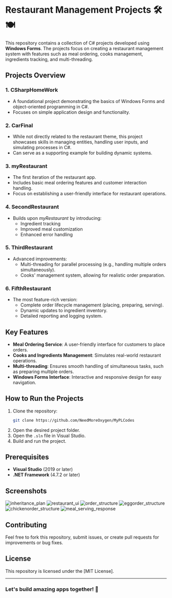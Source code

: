 # Restaurant Management Projects 🛠️🍽️

This repository contains a collection of C# projects developed using **Windows Forms**. The projects focus on creating a restaurant management system with features such as meal ordering, cooks management, ingredients tracking, and multi-threading.

## Projects Overview

### 1. **CSharpHomeWork**
   - A foundational project demonstrating the basics of Windows Forms and object-oriented programming in C#.
   - Focuses on simple application design and functionality.

### 2. **CarFinal**
   - While not directly related to the restaurant theme, this project showcases skills in managing entities, handling user inputs, and simulating processes in C#.
   - Can serve as a supporting example for building dynamic systems.

### 3. **myRestaurant**
   - The first iteration of the restaurant app.
   - Includes basic meal ordering features and customer interaction handling.
   - Focus on establishing a user-friendly interface for restaurant operations.

### 4. **SecondRestaurant**
   - Builds upon *myRestaurant* by introducing:
     - Ingredient tracking
     - Improved meal customization
     - Enhanced error handling

### 5. **ThirdRestaurant**
   - Advanced improvements:
     - Multi-threading for parallel processing (e.g., handling multiple orders simultaneously).
     - Cooks' management system, allowing for realistic order preparation.

### 6. **FifthRestaurant**
   - The most feature-rich version:
     - Complete order lifecycle management (placing, preparing, serving).
     - Dynamic updates to ingredient inventory.
     - Detailed reporting and logging system.

## Key Features
- **Meal Ordering Service**: A user-friendly interface for customers to place orders.
- **Cooks and Ingredients Management**: Simulates real-world restaurant operations.
- **Multi-threading**: Ensures smooth handling of simultaneous tasks, such as preparing multiple orders.
- **Windows Forms Interface**: Interactive and responsive design for easy navigation.

## How to Run the Projects
1. Clone the repository:
   ```bash
   git clone https://github.com/NeedMoreOxygen/MyPLCodes
   ```
2. Open the desired project folder.
3. Open the `.sln` file in Visual Studio.
4. Build and run the project.

## Prerequisites
- **Visual Studio** (2019 or later)
- **.NET Framework** (4.7.2 or later)

## Screenshots
![inheritance_plan](https://github.com/user-attachments/assets/9ba01bed-c6ab-4c37-ab29-6c831a69084b)
![restaurant_ui](https://github.com/user-attachments/assets/d7e2ea5f-e82e-4a55-9fa1-02624bdf6607)
![order_structure](https://github.com/user-attachments/assets/026a60c3-3a2d-40e9-885f-df23e2a7ba68)
![eggorder_structure](https://github.com/user-attachments/assets/3d3302ca-91db-49ae-a6a5-a70843aa2677)
![chickenorder_structure](https://github.com/user-attachments/assets/5d77b6de-30fe-4207-9d9b-c3923985a65e)
![meal_serving_response](https://github.com/user-attachments/assets/1b9d676d-beae-4152-bb69-e4d4a4571bd9)

## Contributing
Feel free to fork this repository, submit issues, or create pull requests for improvements or bug fixes.

## License
This repository is licensed under the [MIT License].

---

### Let's build amazing apps together! 🚀
```
